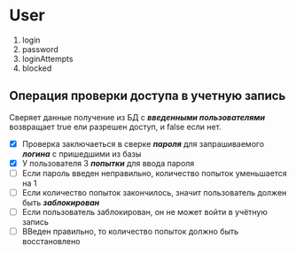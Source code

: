 # User
1. login
1. password
1. loginAttempts
1. blocked

## Операция проверки доступа в учетную запись
Сверяет данные получение из БД с __*введенными пользователями*__ 
возвращает true ели разрешен доступ, и false если нет.

 -[x] Проверка заключаеться в сверке __*пароля*__ для запрашиваемого __*логина*__ с пришедшими из базы
 -[x] У пользователя 3 __*попытки*__ для ввода пароля 
 -[ ] Если пароль введен неправильно, количество попыток уменьшается на 1
 -[ ] Если количество попыток закончилось, значит пользователь должен быть __*заблокирован*__
 -[ ] Если пользователь заблокирован, он не может войти в учётную запись
 -[ ] ВВеден правильно, то количество попыток должно быть восстановлено